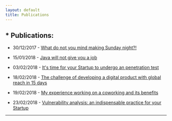 ```yaml
---
layout: default
title: Publications
---
```


## * Publications:

  - 30/12/2017 - [What do not you mind making Sunday night?!](/publications/what-do-not-you-mind-making-sunday-night)

  - 15/01/2018 - [Java will not give you a job](/publications/java-will-not-give-you-a-job)

  - 03/02/2018 - [It's time for your Startup to undergo an penetration test](/publications/penetration-testing)

  - 18/02/2018 - [The challenge of developing a digital product with global reach in 15 days](/publications/the-challenge-of-developing-a-digital-product-with-global-reach-in-15-days)

  - 19/02/2018 - [My experience working on a coworking and its benefits](/publications/my-experience-working-on-a-coworking-and-its-benefits)

  - 23/02/2018 - [Vulnerability analysis: an indispensable practice for your Startup](/publications/vulnerability-analysis)

---
